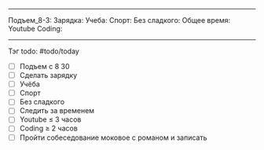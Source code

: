 
---
Подъем_8-3:
Зарядка:
Учеба:
Спорт:
Без сладкого:
Общее время:
Youtube
Coding:

---

Тэг todo: #todo/today
- [ ] Подъем с 8 30  
- [ ] Сделать зарядку  
- [ ] Учёба  
- [ ] Спорт  
- [ ] Без сладкого  
- [ ] Следить за временем  
- [ ] Youtube ≤ 3 часов
- [ ] Coding ≥ 2 часов
- [ ] Пройти собеседование моковое с романом и записать